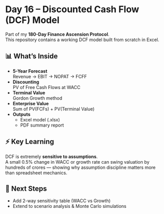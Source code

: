 # Day 16 – Discounted Cash Flow (DCF) Model
Part of my **180-Day Finance Ascension Protocol**.  
This repository contains a working DCF model built from scratch in Excel.

## 📊 What’s Inside
- **5-Year Forecast**  
  Revenue → EBIT → NOPAT → FCFF  
- **Discounting**  
  PV of Free Cash Flows at WACC  
- **Terminal Value**  
  Gordon Growth method  
- **Enterprise Value**  
  Sum of PV(FCFs) + PV(Terminal Value)  
- **Outputs**  
  - Excel model (.xlsx)  
  - PDF summary report  

## ⚡ Key Learning
DCF is extremely **sensitive to assumptions**.  
A small 0.5% change in WACC or growth rate can swing valuation by hundreds of crores — showing why assumption discipline matters more than spreadsheet mechanics.


## 🚀 Next Steps
- Add 2-way sensitivity table (WACC vs Growth)  
- Extend to scenario analysis & Monte Carlo simulations  
